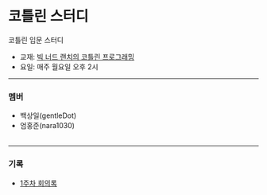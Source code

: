 코틀린 스터디
=========
코틀린 입문 스터디  

* 교재: [빅 너드 랜치의 코틀린 프로그래밍](https://github.com/Jpub/BNR_Kotlin)
* 요일: 매주 월요일 오후 2시
- - - - -

### 멤버
* 백상일(gentleDot)
* 엄홍준(nara1030)
</br></br>

- - - - -

### 기록
* [1주차 회의록](/docs/week_1.md)